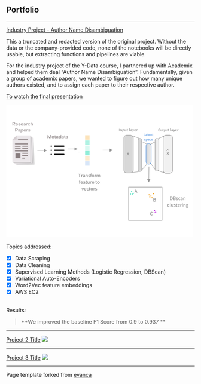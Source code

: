 ## Portfolio

---

[Industry Project - Author Name Disambiguation](https://shaulsolomon.github.io/academix-ydata-project-truncated/)

This a truncated and redacted version of the original project. Without the data or the company-provided code, none of the notebooks will be directly usable, but extracting functions and pipelines are viable.

For the industry project of the Y-Data course, I partnered up with Academix and helped them deal “Author Name Disambiguation”. Fundamentally, given a group of academix papers, we wanted to figure out how many unique authors existed, and to assign each paper to their respective author.

[To watch the final presentation](https://tinyurl.com/y3lepbkz)

<img src="images/Research Papers.png?raw=true"/>

Topics addressed:
<br>
- [x] Data Scraping
- [x] Data Cleaning
- [x] Supervised Learning Methods (Logistic Regression, DBScan)
- [x] Variational Auto-Encoders
- [x] Word2Vec feature embeddings
- [x] AWS EC2
<br>
Results:

> **We improved the baseline F1 Score from 0.9 to 0.937 **


---
[Project 2 Title](/pdf/sample_presentation.pdf)
<img src="images/dummy_thumbnail.jpg?raw=true"/>

---
[Project 3 Title](http://example.com/)
<img src="images/dummy_thumbnail.jpg?raw=true"/>


---
<p style="font-size:14px">Page template forked from <a href="https://github.com/evanca/quick-portfolio">evanca</a></p>
<!-- Remove above link if you don't want to attibute -->
